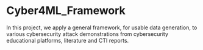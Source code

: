 # Cyber4ML_Framework
In this project, we apply a general framework, for usable data generation, to various cybersecurity attack demonstrations from cybersecurity educational platforms, literature and CTI reports.

